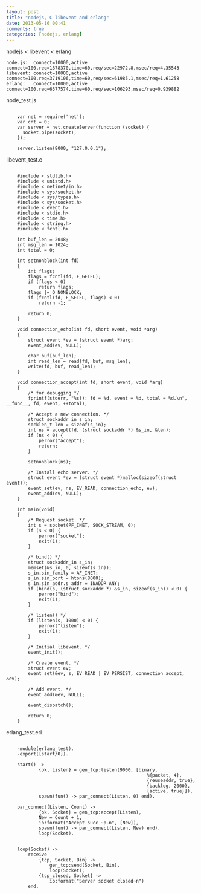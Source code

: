 ```yaml
---
layout: post
title: "nodejs, C libevent and erlang"
date: 2013-05-16 00:41
comments: true
categories: [nodejs, erlang]
---
```


nodejs < libevent < erlang

	node.js:  connect=10000,active connect=100,req=1378370,time=60,req/sec=22972.8,msec/req=4.35543
	libevent: connect=10000,active connect=100,req=3719106,time=60,req/sec=61985.1,msec/req=1.61258
	erlang:	  connect=10000,active connect=100,req=6377574,time=60,req/sec=106293,msec/req=0.939882

node_test.js

<pre><code>
	var net = require('net');
	var cnt = 0;
	var server = net.createServer(function (socket) {
	  socket.pipe(socket);
	});

	server.listen(8000, "127.0.0.1");
</code></pre>

libevent_test.c

<pre><code>
	#include < stdlib.h>
	#include < unistd.h>
	#include < netinet/in.h>  
	#include < sys/socket.h>  
	#include < sys/types.h>  
	#include < sys/socket.h>
	#include < event.h>  
	#include < stdio.h>  
	#include < time.h> 
	#include < string.h>
	#include < fcntl.h>

	int buf_len = 2048;
	int msg_len = 1024; 
	int total = 0;

	int setnonblock(int fd)
	{       
		int flags;       
		flags = fcntl(fd, F_GETFL);       
		if (flags < 0)               
			return flags;       
		flags |= O_NONBLOCK;       
		if (fcntl(fd, F_SETFL, flags) < 0)               
			return -1;       
	 
		return 0;
	}

	void connection_echo(int fd, short event, void *arg)
	{
		struct event *ev = (struct event *)arg;
		event_add(ev, NULL);

		char buf[buf_len];
		int read_len = read(fd, buf, msg_len);
		write(fd, buf, read_len);
	}

	void connection_accept(int fd, short event, void *arg)   
	{ 
	    /* for debugging */ 
	    fprintf(stderr, "%s(): fd = %d, event = %d,	total = %d.\n", __func__, fd, event, ++total);  

	    /* Accept a new connection. */ 
	    struct sockaddr_in s_in;  
	    socklen_t len = sizeof(s_in);  
	    int ns = accept(fd, (struct sockaddr *) &s_in, &len);  
	    if (ns < 0) {  
	        perror("accept");  
	        return;  
	    }  

		setnonblock(ns);

	    /* Install echo server. */ 
	    struct event *ev = (struct event *)malloc(sizeof(struct event));  
	    event_set(ev, ns, EV_READ, connection_echo, ev);  
	    event_add(ev, NULL);  
	} 

	int main(void)  
	{  
	    /* Request socket. */ 
	    int s = socket(PF_INET, SOCK_STREAM, 0);  
	    if (s < 0) {  
	        perror("socket");  
	        exit(1);  
	    }  

	    /* bind() */ 
	    struct sockaddr_in s_in;  
	    memset(&s_in, 0, sizeof(s_in));  
	    s_in.sin_family = AF_INET;  
	    s_in.sin_port = htons(8000);  
	    s_in.sin_addr.s_addr = INADDR_ANY;  
	    if (bind(s, (struct sockaddr *) &s_in, sizeof(s_in)) < 0) {  
	        perror("bind");  
	        exit(1);  
	    }  

	    /* listen() */ 
	    if (listen(s, 1000) < 0) {  
	        perror("listen");  
	        exit(1);  
	    }  

	    /* Initial libevent. */ 
	    event_init();  

	    /* Create event. */ 
	    struct event ev;  
	    event_set(&ev, s, EV_READ | EV_PERSIST, connection_accept, &ev);  

	    /* Add event. */ 
	    event_add(&ev, NULL);  

	    event_dispatch();  

	    return 0;  
	}
</code></pre>

erlang_test.erl

<pre><code>
	-module(erlang_test).
	-export([start/0]).

	start() ->
	        {ok, Listen} = gen_tcp:listen(9000, [binary,
	                                                %{packet, 4},
	                                                {reuseaddr, true},
	                                                {backlog, 2000},
	                                                {active, true}]),
	        spawn(fun() -> par_connect(Listen, 0) end).

	par_connect(Listen, Count) ->
	        {ok, Socket} = gen_tcp:accept(Listen),
	        New = Count + 1,
	        io:format("Accept succ ~p~n", [New]),
	        spawn(fun() -> par_connect(Listen, New) end),
	        loop(Socket).


	loop(Socket) ->
	    receive
	        {tcp, Socket, Bin} ->
	            gen_tcp:send(Socket, Bin),
	            loop(Socket);
	        {tcp_closed, Socket} ->
	            io:format("Server socket closed~n")
	    end.
</code></pre>

